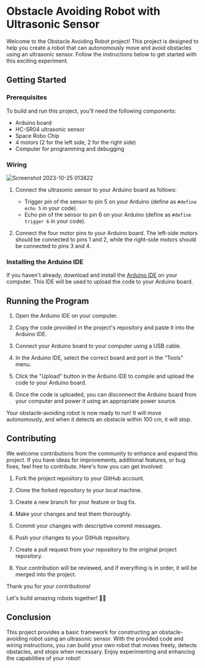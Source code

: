 # Obstacle Avoiding Robot with Ultrasonic Sensor

Welcome to the Obstacle Avoiding Robot project! This project is designed to help you create a robot that can autonomously move and avoid obstacles using an ultrasonic sensor. Follow the instructions below to get started with this exciting experiment.

## Getting Started

### Prerequisites

To build and run this project, you'll need the following components:

- Arduino board
- HC-SR04 ultrasonic sensor
- Space Robo Chip
- 4 motors (2 for the left side, 2 for the right side)
- Computer for programming and debugging

### Wiring
![Screenshot 2023-10-25 013822](https://github.com/TheAkshantSaini/Robotics-Internship/assets/92256182/6bdb4289-dc37-4959-8c7e-e27f6cc797b0)

1. Connect the ultrasonic sensor to your Arduino board as follows:
   - Trigger pin of the sensor to pin 5 on your Arduino (define as `#define echo 5` in your code).
   - Echo pin of the sensor to pin 6 on your Arduino (define as `#define trigger 6` in your code).

2. Connect the four motor pins to your Arduino board. The left-side motors should be connected to pins 1 and 2, while the right-side motors should be connected to pins 3 and 4.

### Installing the Arduino IDE

If you haven't already, download and install the [Arduino IDE](https://www.arduino.cc/en/software) on your computer. This IDE will be used to upload the code to your Arduino board.

## Running the Program

1. Open the Arduino IDE on your computer.

2. Copy the code provided in the project's repository and paste it into the Arduino IDE.

3. Connect your Arduino board to your computer using a USB cable.

4. In the Arduino IDE, select the correct board and port in the "Tools" menu.

5. Click the "Upload" button in the Arduino IDE to compile and upload the code to your Arduino board.

6. Once the code is uploaded, you can disconnect the Arduino board from your computer and power it using an appropriate power source.

Your obstacle-avoiding robot is now ready to run! It will move autonomously, and when it detects an obstacle within 100 cm, it will stop.

## Contributing

We welcome contributions from the community to enhance and expand this project. If you have ideas for improvements, additional features, or bug fixes, feel free to contribute. Here's how you can get involved:

1. Fork the project repository to your GitHub account.

2. Clone the forked repository to your local machine.

3. Create a new branch for your feature or bug fix.

4. Make your changes and test them thoroughly.

5. Commit your changes with descriptive commit messages.

6. Push your changes to your GitHub repository.

7. Create a pull request from your repository to the original project repository.

8. Your contribution will be reviewed, and if everything is in order, it will be merged into the project.

Thank you for your contributions!

Let's build amazing robots together! 🤖✨

## Conclusion

This project provides a basic framework for constructing an obstacle-avoiding robot using an ultrasonic sensor. With the provided code and wiring instructions, you can build your own robot that moves freely, detects obstacles, and stops when necessary. Enjoy experimenting and enhancing the capabilities of your robot!
